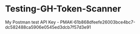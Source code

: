 # Testing-GH-Token-Scanner

My Postman test API Key - PMAK-61b868dfeefe26003bce4bc7-dc582488ca5906e0545ed3dcb7f57d3e91
